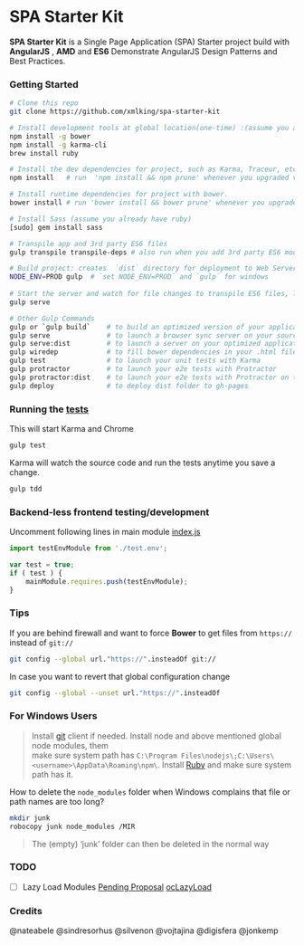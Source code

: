 
SPA Starter Kit
=========

**SPA Starter Kit** is a Single Page Application (SPA) Starter project build with **AngularJS** , **AMD** and **ES6**
Demonstrate AngularJS Design Patterns and Best Practices.   

### Getting Started

```bash
# Clone this repo
git clone https://github.com/xmlking/spa-starter-kit

# Install development tools at global location(one-time) :(assume you already have Node/NPM installed)
npm install -g bower
npm install -g karma-cli
brew install ruby

# Install the dev dependencies for project, such as Karma, Traceur, etc.
npm install   # run  'npm install && npm prune' whenever you upgraded versions in package.json.

# Install runtime dependencies for project with bower.
bower install # run 'bower install && bower prune' whenever you upgraded versions in bower.json.

# Install Sass (assume you already have ruby)
[sudo] gem install sass  

# Transpile app and 3rd party ES6 files
gulp transpile transpile-deps # also run when you add 3rd party ES6 modules e.g., di.js, Diary.js to bower.json.  

# Build project: creates  `dist` directory for deployment to Web Servers. 
NODE_ENV=PROD gulp  # `set NODE_ENV=PROD` and `gulp` for windows
 
# Start the server and watch for file changes to transpile ES6 files, live reload pages etc. 
gulp serve

# Other Gulp Commands
gulp or `gulp build`    # to build an optimized version of your application in /dist
gulp serve              # to launch a browser sync server on your source files
gulp serve:dist         # to launch a server on your optimized application
gulp wiredep            # to fill bower dependencies in your .html file(s)
gulp test               # to launch your unit tests with Karma
gulp protractor         # to launch your e2e tests with Protractor
gulp protractor:dist    # to launch your e2e tests with Protractor on the dist files
gulp deploy             # to deploy dist folder to gh-pages
```

### Running the [tests](./test/)
This will start Karma and Chrome
```bash
gulp test
```
Karma will watch the source code and run the tests anytime you save a change.
```bash
gulp tdd
```

### Backend-less frontend testing/development 
Uncomment following lines in main module [index.js](./app/scripts/index.js)
```js
import testEnvModule from './test.env';

var test = true;
if ( test ) {
    mainModule.requires.push(testEnvModule);
}
```

### Tips
If you are behind firewall and want to force **Bower** to get files from `https://` instead of `git://`
```bash
git config --global url."https://".insteadOf git://
```
In case you want to revert that global configuration change
```bash
git config --global --unset url."https://".insteadOf
```
    
### For Windows Users
>Install [git](http://git-scm.com/downloads) client if needed.
Install node and above mentioned global node modules, them  
make sure system path has `C:\Program Files\nodejs\;C:\Users\<username>\AppData\Roaming\npm\`. 
Install [Ruby](http://rubyinstaller.org/downloads/) and make sure system path has it. 

How to delete the `node_modules` folder when Windows complains that file or path names are too long?
```bash
mkdir junk
robocopy junk node_modules /MIR
```
>The (empty) ‘junk’ folder can then be deleted in the normal way

### TODO
- [ ] Lazy Load Modules 
[Pending Proposal](https://groups.google.com/forum/#!topic/angular/w0ZEBz02l8s)
[ocLazyLoad](http://blog.getelementsbyidea.com/load-a-module-on-demand-with-angularjs/)
 
### Credits
@nateabele @sindresorhus @silvenon @vojtajina @digisfera  @jonkemp 


